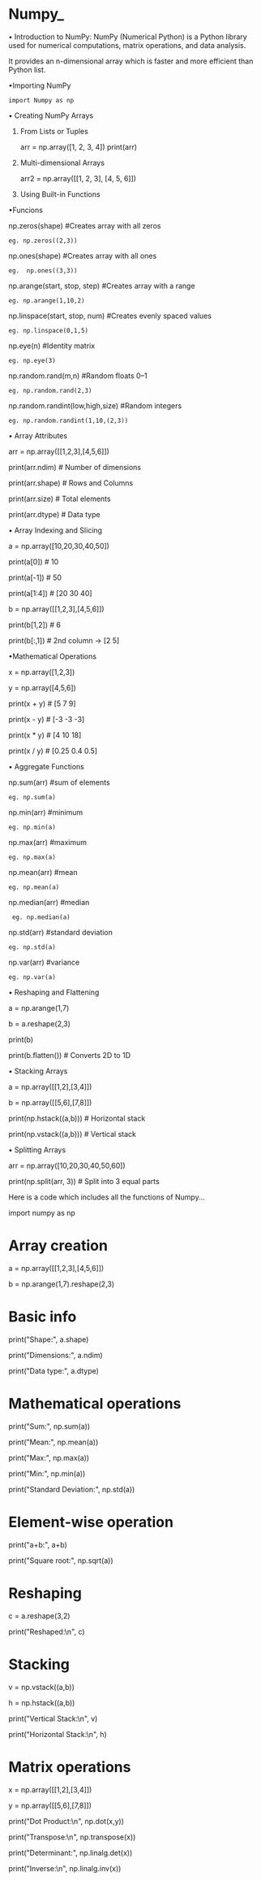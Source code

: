 # Numpy_

• Introduction to NumPy:
NumPy (Numerical Python) is a Python library used for numerical computations, matrix operations, and data analysis.

It provides an n-dimensional array which is faster and more efficient than Python list.

 •Importing NumPy
 
    import Numpy as np
    
 • Creating NumPy Arrays
 
1. From Lists or Tuples

    arr = np.array([1, 2, 3, 4])
   print(arr)
   
3. Multi-dimensional Arrays
   
    arr2 = np.array([[1, 2, 3], [4, 5, 6]])
   
5. Using Built-in Functions
   
•Funcions 

np.zeros(shape)	#Creates array with all zeros	

    eg. np.zeros((2,3))
    
np.ones(shape)	#Creates array with all ones

    eg.  np.ones((3,3))
    
np.arange(start, stop, step)	#Creates array with a range

    eg. np.arange(1,10,2)
    
np.linspace(start, stop, num)	#Creates evenly spaced values

    eg. np.linspace(0,1,5)
    
np.eye(n) 	#Identity matrix
  
    eg. np.eye(3)
    
np.random.rand(m,n)	#Random floats 0–1	

    eg. np.random.rand(2,3)
    
np.random.randint(low,high,size)	 #Random integers	

    eg. np.random.randint(1,10,(2,3))
    
• Array Attributes

arr = np.array([[1,2,3],[4,5,6]])

print(arr.ndim)   # Number of dimensions

print(arr.shape)  # Rows and Columns

print(arr.size)   # Total elements

print(arr.dtype)  # Data type

• Array Indexing and Slicing

a = np.array([10,20,30,40,50])

print(a[0])       # 10

print(a[-1])      # 50

print(a[1:4])     # [20 30 40]

b = np.array([[1,2,3],[4,5,6]])

print(b[1,2])     # 6

print(b[:,1])     # 2nd column -> [2 5]

•Mathematical Operations

x = np.array([1,2,3])

y = np.array([4,5,6])

print(x + y)    # [5 7 9]

print(x - y)    # [-3 -3 -3]

print(x * y)    # [4 10 18]

print(x / y)    # [0.25 0.4 0.5]

• Aggregate Functions

np.sum(arr)	#sum of elements
    
    eg. np.sum(a)
    
np.min(arr)	#minimum

    eg. np.min(a)
    
np.max(arr)	#maximum	

    eg. np.max(a)
np.mean(arr)	#mean	

    eg. np.mean(a)
    
np.median(arr)	#median

     eg. np.median(a)
     
np.std(arr)	#standard deviation

    eg. np.std(a)
    
np.var(arr)	 #variance	

    eg. np.var(a)
    
• Reshaping and Flattening

a = np.arange(1,7)

b = a.reshape(2,3)

print(b)

print(b.flatten())   # Converts 2D to 1D

• Stacking Arrays

a = np.array([[1,2],[3,4]])

b = np.array([[5,6],[7,8]])

print(np.hstack((a,b)))   # Horizontal stack

print(np.vstack((a,b)))   # Vertical stack

• Splitting Arrays

arr = np.array([10,20,30,40,50,60])

print(np.split(arr, 3))   # Split into 3 equal parts

Here is a code which includes all the functions of Numpy...

import numpy as np

# Array creation

a = np.array([[1,2,3],[4,5,6]])

b = np.arange(1,7).reshape(2,3)

# Basic info

print("Shape:", a.shape)

print("Dimensions:", a.ndim)

print("Data type:", a.dtype)

# Mathematical operations

print("Sum:", np.sum(a))

print("Mean:", np.mean(a))

print("Max:", np.max(a))

print("Min:", np.min(a))

print("Standard Deviation:", np.std(a))

# Element-wise operation

print("a+b:", a+b)

print("Square root:", np.sqrt(a))

# Reshaping

c = a.reshape(3,2)

print("Reshaped:\n", c)

# Stacking

v = np.vstack((a,b))

h = np.hstack((a,b))

print("Vertical Stack:\n", v)

print("Horizontal Stack:\n", h)

# Matrix operations

x = np.array([[1,2],[3,4]])

y = np.array([[5,6],[7,8]])

print("Dot Product:\n", np.dot(x,y))

print("Transpose:\n", np.transpose(x))

print("Determinant:", np.linalg.det(x))

print("Inverse:\n", np.linalg.inv(x))
